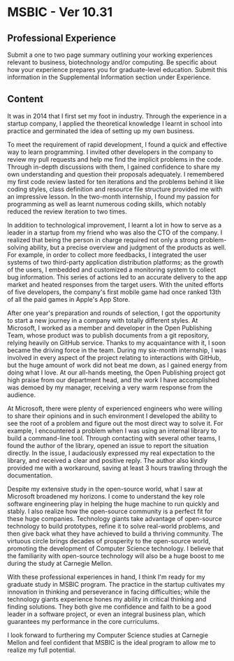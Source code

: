 # MSBIC - Ver 10.31

## Professional Experience

Submit a one to two page summary outlining your working experiences relevant to business, biotechnology and/or computing. Be specific about how your experience prepares you for graduate-level education. Submit this information in the Supplemental Information section under Experience.

## Content

It was in 2014 that I first set my foot in industry. Through the experience in a startup company, I applied the theoretical knowledge I learnt in school into practice and germinated the idea of setting up my own business.

To meet the requirement of rapid development, I found a quick and effective way to learn programming. I invited other developers in the company to review my pull requests and help me find the implicit problems in the code. Through in-depth discussions with them, I gained confidence to share my own understanding and question their proposals adequately. I remembered my first code review lasted for ten iterations and the problems behind it like coding styles, class definition and resource file structure provided me with an impressive lesson. In the two-month internship, I found my passion for programming as well as learnt numerous coding skills, which notably reduced the review iteration to two times.

In addition to technological improvement, I learnt a lot in how to serve as a leader in a startup from my friend who was also the CTO of the company. I realized that being the person in charge required not only a strong problem-solving ability, but a precise overview and judgment of the products as well. For example, in order to collect more feedbacks, I integrated the user systems of two third-party application distribution platforms; as the growth of the users, I embedded and customized a monitoring system to collect bug information. This series of actions led to an accurate delivery to the app market and heated responses from the target users. With the united efforts of five developers, the company's first mobile game had once ranked 13th of all the paid games in Apple's App Store.

After one year's preparation and rounds of selection, I got the opportunity to start a new journey in a company with totally different styles. At Microsoft, I worked as a member and developer in the Open Publishing Team, whose product was to publish documents from a git repository, relying heavily on GitHub service. Thanks to my acquaintance with it, I soon became the driving force in the team. During my six-month internship, I was involved in every aspect of the project relating to interactions with GitHub, but the huge amount of work did not beat me down, as I gained energy from doing what I love. At our all-hands meeting, the Open Publishing project got high praise from our department head, and the work I have accomplished was demoed by my manager, receiving a very warm response from the audience.

At Microsoft, there were plenty of experienced engineers who were willing to share their opinions and in such environment I developed the ability to see the root of a problem and figure out the most direct way to solve it. For example, I encountered a problem when I was using an internal library to build a command-line tool. Through contacting with several other teams, I found the author of the library, opened an issue to report the situation directly. In the issue, I audaciously expressed my real expectation to the library, and received a clear and positive reply. The author also kindly provided me with a workaround, saving at least 3 hours trawling through the documentation.

Despite my extensive study in the open-source world, what I saw at Microsoft broadened my horizons. I come to understand the key role software engineering play in helping the huge machine to run quickly and stably. I also realize how the open-source community is a perfect fit for these huge companies. Technology giants take advantage of open-source technology to build prototypes, refine it to solve real-world problems, and then give back what they have achieved to build a thriving community. The virtuous circle brings decades of prosperity to the open-source world, promoting the development of Computer Science technology. I believe that the familiarity with open-source technology will also be a huge boost to me during the study at Carnegie Mellon.

With these professional experiences in hand, I think I'm ready for my graduate study in MSBIC program. The practice in the startup cultivates my innovation in thinking and perseverance in facing difficulties; while the technology giants experience hones my ability in critical thinking and finding solutions. They both give me confidence and faith to be a good leader in a software project, or even an integral business plan, which guarantees my performance in the core curriculums.

I look forward to furthering my Computer Science studies at Carnegie Mellon and feel confident that MSBIC is the ideal program to allow me to realize my full potential.

